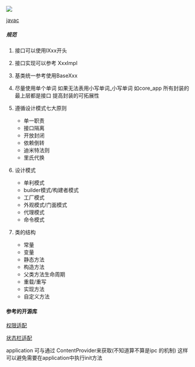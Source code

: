 [![](https://jitpack.io/v/huangqiqiang/CoreApp.svg)](https://jitpack.io/#huangqiqiang/CoreApp)

[javac](https://javadoc.jitpack.io/com/github/huangqiqiang/CoreApp/1.0.52/javadoc/)
##### 规范
1. 接口可以使用IXxx开头
2. 接口实现可以参考 XxxImpl
2. 基类统一参考使用BaseXxx

1. 尽量使用单个单词 如果无法表用小写单词_小写单词 如core_app
 所有封装的最上层都是接口 提高封装的可拓展性

1. 遵循设计模式七大原则
    - 单一职责
    - 接口隔离
    - 开放封闭
    - 依赖倒转
    - 迪米特法则
    - 里氏代换
1. 设计模式
    - 单利模式
    - builder模式/构建者模式
    - 工厂模式
    - 外观模式/门面模式
    - 代理模式
    - 命令模式
1. 类的结构
    - 常量
    - 变量
    - 静态方法
    - 构造方法
    - 父类方法生命周期
    - 重载/重写
    - 实现方法
    - 自定义方法

#### 参考的开源库
  [权限适配](https://github.com/soulqw/SoulPermission)

  [状态栏适配]( https://github.com/gyf-dev/ImmersionBar)


application 可与通过 ContentProvider来获取(不知道算不算是ipc 的机制)
这样可以避免需要在application中执行init方法